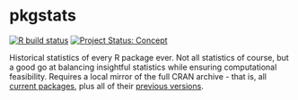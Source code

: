 # pkgstats

<!-- badges: start -->

[![R build
status](https://github.com/mpadge/pkgstats/workflows/R-CMD-check/badge.svg)](https://github.com/mpadge/pkgstats/actions?query=workflow%3AR-CMD-check)
[![Project Status:
Concept](https://www.repostatus.org/badges/latest/concept.svg)](https://www.repostatus.org/#concept)
<!-- badges: end -->

Historical statistics of every R package ever. Not all statistics of
course, but a good go at balancing insightful statistics while ensuring
computational feasibility. Requires a local mirror of the full CRAN
archive - that is, all [current
packages](https://cran.r-project.org/web/packages/available_packages_by_name.html),
plus all of their [previous
versions](https://cran.r-project.org/src/contrib/Archive).
